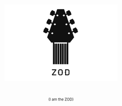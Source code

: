 <div align="center">
	<br>
	<br>
	<img width="360" src="media/logo.png" alt="Got">
	<br>
	<br>
	<br>
	<p align="center"><sup>(I am the ZOD)</sup></p>
	<br>
	<br>
</div>